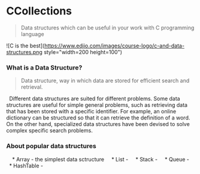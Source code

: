 # CCollections
> Data structures which can be useful in your work with C programming language

![C is the best](https://www.edjio.com/images/course-logo/c-and-data-structures.png style="width=200 height=100")


### What is a Data Structure?
> Data structure, way in which data are stored for efficient search and retrieval.

&nbsp; Different data structures are suited for different problems. Some data structures are useful for simple general problems, such as retrieving data that has been stored with a specific identifier. For example, an online dictionary can be structured so that it can retrieve the definition of a word. On the other hand, specialized data structures have been devised to solve complex specific search problems.


### About popular data structures
> 
&nbsp; &nbsp; * Array - the simplest data sctructure
&nbsp; &nbsp; * List - 
&nbsp; &nbsp; * Stack - 
&nbsp; &nbsp; * Queue -
&nbsp; &nbsp; * HashTable -
